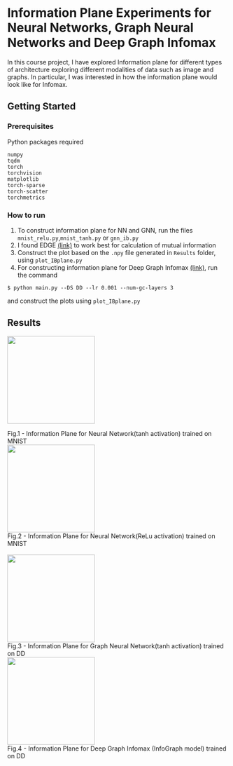 # Information Plane Experiments for Neural Networks, Graph Neural Networks and Deep Graph Infomax
In this course project, I have explored Information plane for different types of architecture exploring different modalities of data such as image and graphs. In particular, I was interested in how the information plane would look like for Infomax.

## Getting Started

### Prerequisites 

Python packages required
```
numpy
tqdm
torch
torchvision
matplotlib
torch-sparse
torch-scatter
torchmetrics
```

### How to run
1. To construct information plane for NN and GNN, run the files `mnist_relu.py`,`mnist_tanh.py` or `gnn_ib.py`
2. I found EDGE [(link)](https://github.com/mrtnoshad/EDGE/tree/master/information_plane) to work best for calculation of mutual information
3. Construct the plot based on the `.npy` file generated in `Results` folder, using `plot_IBplane.py`
4. For constructing information plane for Deep Graph Infomax  [(link)](https://github.com/fanyun-sun/InfoGraph/tree/master/unsupervised), run the command
```
$ python main.py --DS DD --lr 0.001 --num-gc-layers 3
```
and construct the plots using `plot_IBplane.py`

## Results
<img src="https://github.com/Vishwesh4/MAT1510-CourseProject/blob/master/Results/mi_tanh_test.png" align="center" width="200"><figcaption>Fig.1 - Information Plane for Neural Network(tanh activation) trained on MNIST</figcaption></a>
<img src="https://github.com/Vishwesh4/MAT1510-CourseProject/blob/master/Results/mi_relu_test.png" align="center" width="200"><figcaption>Fig.2 -  Information Plane for Neural Network(ReLu activation) trained on MNIST</figcaption></a>  
<img src="https://github.com/Vishwesh4/MAT1510-CourseProject/blob/master/Results/mi_gnn_dd.png" align="center" width="200"><figcaption>Fig.3 -  Information Plane for Graph Neural Network(tanh activation) trained on DD</figcaption></a>
<img src="https://github.com/Vishwesh4/MAT1510-CourseProject/blob/master/Results/mi_gnn_infomax.png" align="center" width="200"><figcaption>Fig.4 -  Information Plane for Deep Graph Infomax (InfoGraph model) trained on DD</figcaption></a>     